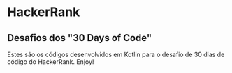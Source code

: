 # HackerRank
## Desafios dos "30 Days of Code"

Estes são os códigos desenvolvidos em Kotlin para o desafio de 30 dias de código do HackerRank. 
Enjoy! 
